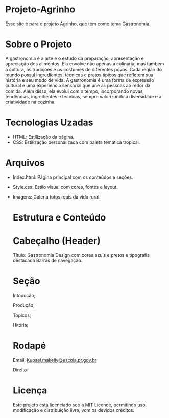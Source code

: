 # Projeto-Agrinho
Esse site é para o projeto Agrinho, que tem como tema Gastronomia.
 # Sobre o Projeto
 A gastronomia é a arte e o estudo da preparação, apresentação e apreciação dos alimentos. Ela envolve não apenas a culinária, mas também a cultura, as tradições e os costumes de diferentes povos. Cada região do mundo possui ingredientes, técnicas e pratos típicos que refletem sua história e seu modo de vida. 
 A gastronomia é uma forma de expressão cultural e uma experiência sensorial que une as pessoas ao redor da comida. Além disso, ela evolui com o tempo, incorporando novas tendências, ingredientes e técnicas, sempre valorizando a diversidade e a criatividade na cozinha.
 # Tecnologias Uzadas 
 - HTML: Estilização da página.
 - CSS: Estilização personalizada com paleta temática tropical.
 # Arquivos
 - Index.html: Página principal com os conteúdos e seções.
 - Style.css: Estilo visual com cores, fontes e layout.
 - Imagens: Galeria fotos reais da vida rural.
   # Estrutura e Conteúdo
   # Cabeçalho (Header)
   Título: Gastronomia
   Design com cores azuis e pretos e tipografia destacada
   Barras de navegação.
   # Seção
   Intodução;

   Produção;

   Tópicos;

   Hitória;
   # Rodapé
   Email: Kupsel.makelly@escola.pr.gov.br

   Direito.
   # Licença
   Este projeto está licenciado sob a MIT Licence, permitindo uso, modificação e distribuição livre, vom os devidos créditos.
